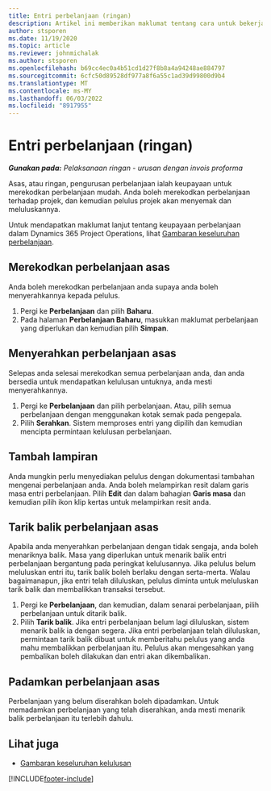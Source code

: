 ```yaml
---
title: Entri perbelanjaan (ringan)
description: Artikel ini memberikan maklumat tentang cara untuk bekerja dengan entri perbelanjaan dalam pelaksanaan ringan.
author: stsporen
ms.date: 11/19/2020
ms.topic: article
ms.reviewer: johnmichalak
ms.author: stsporen
ms.openlocfilehash: b69cc4ec0a4b51cd1d27f8b8a4a94248ae884797
ms.sourcegitcommit: 6cfc50d89528df977a8f6a55c1ad39d99800d9b4
ms.translationtype: MT
ms.contentlocale: ms-MY
ms.lasthandoff: 06/03/2022
ms.locfileid: "8917955"
---
```

# <a name="expense-entry-lite"></a>Entri perbelanjaan (ringan)

_**Gunakan pada:** Pelaksanaan ringan - urusan dengan invois proforma_

Asas, atau ringan, pengurusan perbelanjaan ialah keupayaan untuk merekodkan perbelanjaan mudah. Anda boleh merekodkan perbelanjaan terhadap projek, dan kemudian pelulus projek akan menyemak dan meluluskannya.

Untuk mendapatkan maklumat lanjut tentang keupayaan perbelanjaan dalam Dynamics 365 Project Operations, lihat [Gambaran keseluruhan perbelanjaan](expense-overview.md).

## <a name="capture-a-basic-expense"></a>Merekodkan perbelanjaan asas

Anda boleh merekodkan perbelanjaan anda supaya anda boleh menyerahkannya kepada pelulus.

1. Pergi ke **Perbelanjaan** dan pilih **Baharu**.
2. Pada halaman **Perbelanjaan Baharu**, masukkan maklumat perbelanjaan yang diperlukan dan kemudian pilih **Simpan**.

## <a name="submit-a-basic-expense"></a>Menyerahkan perbelanjaan asas

Selepas anda selesai merekodkan semua perbelanjaan anda, dan anda bersedia untuk mendapatkan kelulusan untuknya, anda mesti menyerahkannya.

1. Pergi ke **Perbelanjaan** dan pilih perbelanjaan. Atau, pilih semua perbelanjaan dengan menggunakan kotak semak pada pengepala.
2. Pilih **Serahkan**. Sistem memproses entri yang dipilih dan kemudian mencipta permintaan kelulusan perbelanjaan.

## <a name="add-an-attachment"></a>Tambah lampiran

Anda mungkin perlu menyediakan pelulus dengan dokumentasi tambahan mengenai perbelanjaan anda. Anda boleh melampirkan resit dalam garis masa entri perbelanjaan. Pilih **Edit** dan dalam bahagian **Garis masa** dan kemudian pilih ikon klip kertas untuk melampirkan resit anda.

## <a name="recall-a-basic-expense"></a>Tarik balik perbelanjaan asas

Apabila anda menyerahkan perbelanjaan dengan tidak sengaja, anda boleh menariknya balik. Masa yang diperlukan untuk menarik balik entri perbelanjaan bergantung pada peringkat kelulusannya.  Jika pelulus belum meluluskan entri itu, tarik balik boleh berlaku dengan serta-merta. Walau bagaimanapun, jika entri telah diluluskan, pelulus diminta untuk meluluskan tarik balik dan membalikkan transaksi tersebut.

1. Pergi ke **Perbelanjaan**, dan kemudian, dalam senarai perbelanjaan, pilih perbelanjaan untuk ditarik balik.
2. Pilih **Tarik balik**. Jika entri perbelanjaan belum lagi diluluskan, sistem menarik balik ia dengan segera. Jika entri perbelanjaan telah diluluskan, permintaan tarik balik dibuat untuk memberitahu pelulus yang anda mahu membalikkan perbelanjaan itu. Pelulus akan mengesahkan yang pembalikan boleh dilakukan dan entri akan dikembalikan.

## <a name="delete-a-basic-expense"></a>Padamkan perbelanjaan asas

Perbelanjaan yang belum diserahkan boleh dipadamkan. Untuk memadamkan perbelanjaan yang telah diserahkan, anda mesti menarik balik perbelanjaan itu terlebih dahulu.

## <a name="see-also"></a>Lihat juga

- [Gambaran keseluruhan kelulusan](../approvals/approvals-overview.md)


[!INCLUDE[footer-include](../includes/footer-banner.md)]